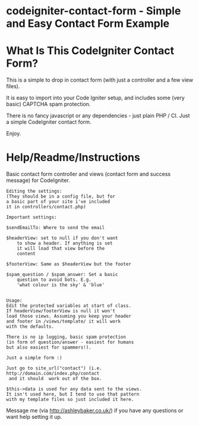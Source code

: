 codeigniter-contact-form - Simple and Easy Contact Form Example
===============================================================


What Is This CodeIgniter Contact Form?
======================================

This is a simple to drop in contact form (with just a controller
and a few view files).

It is easy to import into your Code Igniter setup, and includes
some (very basic) CAPTCHA spam protection.

There is no fancy javascript or any dependencies - just plain PHP / CI. 
Just a simple CodeIgniter contact form.

Enjoy.

Help/Readme/Instructions
========================

Basic contact form controller and views (contact form and success message) for CodeIgniter. 


	Editing the settings:
	(They should be in a config file, but for
	a basic part of your site i've included
	it in controllers/contact.php)

	Important settings:

	$sendEmailTo: Where to send the email

	$headerView: set to null if you don't want
		to show a header. If anything is set
		it will load that view before the
		content
	
	$footerView: Same as $headerView but the footer

	$spam_question / $spam_answer: Set a basic
		question to avoid bots. E.g. 
		'what colour is the sky' & 'blue'
	

	Usage:
	Edit the protected variables at start of class.
	If headerView/footerView is null it won't 
	load those views. Assuming you keep your header
	and footer in /views/template/ it will work
	with the defaults.

	There is no ip logging, basic spam protection 
	(in form of question/answer - easiest for humans
	but also easiest for spammers!). 

	Just a simple form :)

	Just go to site_url("contact") (i.e. http://domain.com/index.php/contact
	 and it should	work out of the box. 

	$this->data is used for any data sent to the views.
 	It isn't used here, but I tend to use that pattern
	with my template files so just included it here.


Message me (via http://ashleybaker.co.uk/) if you
have any questions or want help setting it up.
